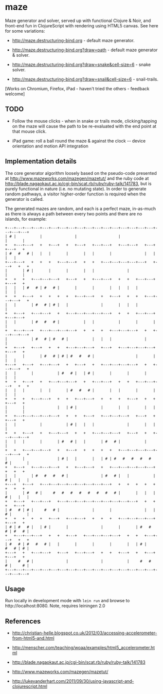 # maze

Maze generator and solver, served up with functional Clojure & Noir, and
front-end fun in ClojureScript with rendering using HTML5 canvas. See here
for some variations:

* http://maze.destructuring-bind.org - default maze generator.

* http://maze.destructuring-bind.org?draw=path - default maze generator & solver.

* http://maze.destructuring-bind.org?draw=snake&cell-size=6 - snake solver.

* http://maze.destructuring-bind.org?draw=snail&cell-size=6 - snail-trails.

[Works on Chromium, Firefox, iPad - haven't tried the others - feedback welcome]

## TODO

* Follow the mouse clicks - when in snake or trails mode, clicking/tapping
  on the maze will cause the path to be re-evaluated with the end point at
  that mouse click.

* iPad game: roll a ball round the maze & against the clock -- device 
  orientation and motion API integration

## Implementation details

The core generator algorithm loosely based on the pseudo-code presented at
http://www.mazeworks.com/mazegen/mazetut/ and the ruby code at 
http://blade.nagaokaut.ac.jp/cgi-bin/scat.rb/ruby/ruby-talk/141783, but is
purely functional in nature (i.e. no mutating state). In order to generate
random pathways, a visitor higher-order function is required when the 
generator is called.

The generated mazes are random, and each is a perfect maze, in-as-much as 
there is always a path between every two points and there are no islands, 
for example:

    +---+---+---+---+---+---+---+---+---+---+---+---+---+---+---+---+---+---+---+---+
    | # |           |               |                   |                   |       |
    +   +---+---+   +   +---+   +   +---+   +---+---+   +---+---+   +---+   +---+   +
    | #   #   # |   |   |       |       |   |       |               |   |       |   |
    +---+---+   +   +   +   +---+---+   +   +   +---+---+---+---+---+   +---+   +   +
    |       | # |       |       |       |   |               |               |       |
    +   +   +   +---+---+---+   +---+   +   +---+---+   +   +   +---+---+   +---+   +
    |   |   | #   # | #   # |       |       |       |   |   |   |               |   |
    +   +   +---+   +   +   +   +   +---+---+   +   +---+   +   +   +---+---+---+   +
    |   |       | #   # | # |   |               |       |   |   |                   |
    +   +---+   +---+---+   +   +---+---+---+---+---+   +   +   +---+---+   +---+---+
    |   |       | #   #   # |           |   |           |       |       |           |
    +   +---+---+   +---+---+---+---+   +   +   +   +---+---+---+   +   +---+---+---+
    |           | #   # | #   # |           |   |   |               |               |
    +   +---+   +---+   +   +   +---+---+---+   +---+   +---+---+---+---+   +---+   +
    |       |       | #   # | # | #   #   # |                   |       |       |   |
    +---+   +---+   +---+---+   +   +---+   +   +---+---+---+---+   +   +---+---+   +
    |   |       |           | #   # |   | # |       |       |       |           |   |
    +   +   +---+   +   +---+---+---+   +   +---+---+   +   +   +---+---+---+   +   +
    |   |   |       |   |       | #   #   # |       |   |       |       |       |   |
    +   +   +   +---+---+   +   +   +---+---+   +   +   +   +---+   +   +   +---+   +
    |       |               |   | # |           |       |   |       |   |   |       |
    +   +---+---+---+---+---+   +   +   +---+   +---+---+---+   +---+   +   +---+   +
    |   |           |           | # |   |   |               |       |   |           |
    +   +   +---+   +   +---+---+   +   +   +---+---+---+   +---+   +   +---+---+---+
    |   |   |       |       | #   # |   |       | #   # |           |               |
    +   +   +---+---+---+   +   +---+   +   +   +   +   +---+---+---+---+---+---+   +
    |       |               | # |   |       |   | # | #   #   #   #   #   # |       |
    +   +---+   +---+---+---+   +   +---+---+   +   +---+---+---+---+---+   +   +   +
    |   |       | #   #   #   # |               | #   # |   |           | # |   |   |
    +---+   +---+   +---+---+---+---+---+---+---+---+   +   +   +   +   +   +   +   +
    |       | #   # |     #   #   #   #   #   #   #   # |       |   |   | # |   |   |
    +   +---+   +---+---+   +---+---+---+---+---+---+---+---+---+   +   +   +   +---+
    | #   # | # |     #   # |               |       |               |   | # |       |
    +   +   +   +   +   +---+   +---+---+   +   +   +   +---+---+---+---+   +---+   +
    | # | #   # |   | # |       |               |       |       | #   #   # | #   # |
    +   +---+---+---+   +   +   +---+   +---+---+---+---+   +   +   +---+---+   +   +
    | #   # | #   #   # |   |       |       |       |       |   | # |     #   # | # |
    +---+   +   +---+---+   +---+   +---+---+   +   +   +---+   +   +---+   +---+   +
    |     #   # |               |               |           |     #   #   # |     # |
    +---+---+---+---+---+---+---+---+---+---+---+---+---+---+---+---+---+---+---+---+

## Usage

Run locally in development mode with `lein run` and browse to http://localhost:8080.
Note, requires leiningen 2.0

## References

* http://christian-helle.blogspot.co.uk/2012/03/accessing-accelerometer-from-html5-and.html

* http://menscher.com/teaching/woaa/examples/html5_accelerometer.html 

* http://blade.nagaokaut.ac.jp/cgi-bin/scat.rb/ruby/ruby-talk/141783
 
* http://www.mazeworks.com/mazegen/mazetut/

* http://lukevanderhart.com/2011/09/30/using-javascript-and-clojurescript.html

